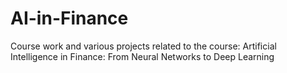 # AI-in-Finance
Course work and various projects related to the course: Artificial Intelligence in Finance: From Neural Networks to Deep Learning
